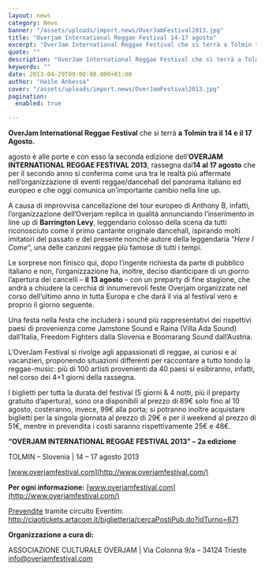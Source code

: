 ```yaml
---
layout: news
category: News
banner: "/assets/uploads/import.news/OverJamFestival2013.jpg"
title: "Overjam International Reggae Festival 14-17 agosto"
excerpt: "OverJam International Reggae Festival che si terrà a Tolmin tra il 14 e il 17 Agosto. agosto è alle porte e con esso la seconda edizione dell’OVERJAM INTERNATIONAL REGGAE FESTIVAL 2013, rassegna dal14 al 17 agosto che per il secondo anno si conferma come una tra le realtà più affermate nell’organizzazione di eventi reggae/dancehall del panorama italiano ed [&hellip"
quote: ""
description: "OverJam International Reggae Festival che si terrà a Tolmin tra il 14 e il 17 Agosto. agosto è alle porte e con esso la seconda edizione dell’OVERJAM INTERNATIONAL REGGAE FESTIVAL 2013, rassegna dal14 al 17 agosto che per il secondo anno si conferma come una tra le realtà più affermate nell’organizzazione di eventi reggae/dancehall del panorama italiano ed [&hellip"
keywords: ""
date: 2013-04-29T00:00:00.000+01:00
author: "Haile Anbessa"
cover: "/assets/uploads/import.news/OverJamFestival2013.jpg"
pagination:
  enabled: true

---
```


**OverJam International Reggae Festival** che si terrà **a Tolmin tra il 14 e il 17 Agosto.**

agosto è alle porte e con esso la seconda edizione dell’**OVERJAM INTERNATIONAL REGGAE FESTIVAL 2013**, rassegna dal**14 al 17 agosto** che per il secondo anno si conferma come una tra le realtà più affermate nell’organizzazione di eventi reggae/dancehall del panorama italiano ed europeo e che oggi comunica un’importante cambio nella line up.

A causa di improvvisa cancellazione del tour europeo di Anthony B, infatti, l’organizzazione dell’Overjam replica in qualità annunciando l’inserimento in line up di **Barrington Levy**, leggendario colosso della scena da tutti riconosciuto come il primo cantante originale dancehall, ispirando molti imitatori del passato e del presente nonchè autore della leggendaria “_Here I Come_“, una delle canzoni reggae più famose di tutti i tempi.

Le sorprese non finisco qui, dopo l’ingente richiesta da parte di pubblico italiano e non, l’organizzazione ha, inoltre, deciso dianticipare di un giorno l’apertura dei cancelli – **il 13 agosto** – con un preparty di fine stagione, che andrà a chiudere la cerchia di innumerevoli feste Overjam organizzate nel corso dell’ultimo anno in tutta Europa e che darà il via al festival vero e proprio il giorno seguente.

Una festa nella festa che includerà i sound più rappresentativi dei rispettivi paesi di provenienza come Jamstone Sound e Raina (Villa Ada Sound) dall’Italia, Freedom Fighters dalla Slovenia e Boomarang Sound dall’Austria.

L’OverJam Festival si rivolge agli appassionati di reggae, ai curiosi e ai vacanzieri, proponendo situazioni differenti per raccontare a tutto tondo la reggae-music: più di 100 artisti provenienti da 40 paesi si esibiranno, infatti, nel corso dei 4+1 giorni della rassegna.

I biglietti per tutta la durata del festival (5 giorni & 4 notti, più il preparty gratuito d’apertura), sono ora disponibili al prezzo di 89€ solo fino al 10 agosto, costeranno, invece, 99€ alla porta; si potranno inoltre acquistare biglietti per la singola giornata al prezzo di 29€ e per il weekend al prezzo di 51€, mentre in prevendita i costi saranno rispettivamente 25€ e 48€.

**“OVERJAM INTERNATIONAL REGGAE FESTIVAL 2013” – 2a edizione**

TOLMIN – Slovenia | 14 – 17 agosto 2013

[www.overjamfestival.com](http://www.overjamfestival.com/)

**Per ogni informazione:** [www.overjamfestival.com](http://www.overjamfestival.com/)

[Prevendite](http://www.overjamfestival.com.prevendite/) tramite circuito Eventim: http://ciaotickets.artacom.it/biglietteria/cercaPostiPub.do?idTurno=671

**Organizzazione a cura di:** 

ASSOCIAZIONE CULTURALE OVERJAM | Via Colonna 9/a – 34124 Trieste info@overjamfestival.com

  